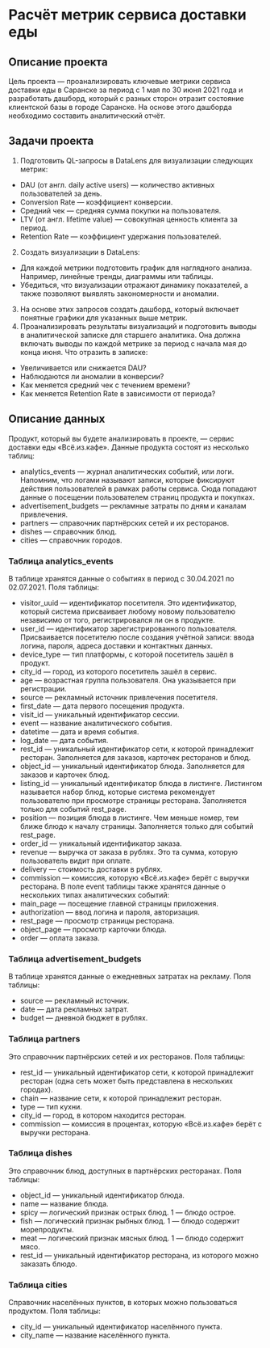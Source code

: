 # Расчёт метрик сервиса доставки еды
## Описание проекта
Цель проекта — проанализировать ключевые метрики сервиса доставки еды в Саранске за период с 1 мая по 30 июня 2021 года и разработать дашборд, который с разных сторон отразит состояние клиентской базы в городе Саранске. На основе этого дашборда необходимо составить аналитический отчёт.

## Задачи проекта
1. Подготовить QL-запросы в DataLens для визуализации следующих метрик:
- DAU (от англ. daily active users) — количество активных пользователей за день.
- Conversion Rate — коэффициент конверсии.
- Средний чек — средняя сумма покупки на пользователя.
- LTV (от англ. lifetime value) — совокупная ценность клиента за период.
- Retention Rate — коэффициент удержания пользователей.
2. Создать визуализации в DataLens:
- Для каждой метрики подготовить график для наглядного анализа. Например, линейные тренды, диаграммы или таблицы.
- Убедиться, что визуализации отражают динамику показателей, а также позволяют выявлять закономерности и аномалии.
3. На основе этих запросов создать дашборд, который включает понятные графики для указанных выше метрик.
4. Проанализировать результаты визуализаций и подготовить выводы в аналитической записке для старшего аналитика. Она должна включать выводы по каждой метрике за период с начала мая до конца июня. Что отразить в записке:
- Увеличивается или снижается DAU?
- Наблюдаются ли аномалии в конверсии?
- Как меняется средний чек с течением времени?
- Как меняется Retention Rate в зависимости от периода?

## Описание данных
Продукт, который вы будете анализировать в проекте, — сервис доставки еды «Всё.из.кафе». Данные продукта состоят из несколько таблиц:
- analytics_events — журнал аналитических событий, или логи. Напомним, что логами называют записи, которые фиксируют действия пользователей в рамках работы сервиса. Сюда попадают данные о посещении пользователем страниц продукта и покупках.
- advertisement_budgets — рекламные затраты по дням и каналам привлечения.
- partners — справочник партнёрских сетей и их ресторанов.
- dishes — справочник блюд.
- cities — справочник городов.
### Таблица analytics_events
В таблице хранятся данные о событиях в период с 30.04.2021 по 02.07.2021. Поля таблицы:
- visitor_uuid — идентификатор посетителя. Это идентификатор, который система присваивает любому новому пользователю независимо от того, регистрировался ли он в продукте.
- user_id — идентификатор зарегистрированного пользователя. Присваивается посетителю после создания учётной записи: ввода логина, пароля, адреса доставки и контактных данных.
- device_type — тип платформы, с которой посетитель зашёл в продукт.
- city_id — город, из которого посетитель зашёл в сервис.
- age — возрастная группа пользователя. Она указывается при регистрации.
- source — рекламный источник привлечения посетителя.
- first_date — дата первого посещения продукта.
- visit_id — уникальный идентификатор сессии.
- event — название аналитического события.
- datetime — дата и время события.
- log_date — дата события.
- rest_id — уникальный идентификатор сети, к которой принадлежит ресторан. Заполняется для заказов, карточек ресторанов и блюд.
- object_id — уникальный идентификатор блюда. Заполняется для заказов и карточек блюд.
- listing_id — уникальный идентификатор блюда в листинге. Листингом называется набор блюд, которые система рекомендует пользователю при просмотре страницы ресторана. Заполняется только для событий rest_page.
- position — позиция блюда в листинге. Чем меньше номер, тем ближе блюдо к началу страницы. Заполняется только для событий rest_page.
- order_id — уникальный идентификатор заказа.
- revenue — выручка от заказа в рублях. Это та сумма, которую пользователь видит при оплате.
- delivery — стоимость доставки в рублях.
- commission — комиссия, которую «Всё.из.кафе» берёт с выручки ресторана.
В поле event таблицы также хранятся данные о нескольких типах аналитических событий:
- main_page — посещение главной страницы приложения.
- authorization — ввод логина и пароля, авторизация.
- rest_page — просмотр страницы ресторана.
- object_page — просмотр карточки блюда.
- order — оплата заказа.
### Таблица advertisement_budgets
В таблице хранятся данные о ежедневных затратах на рекламу. Поля таблицы:
- source — рекламный источник.
- date — дата рекламных затрат.
- budget — дневной бюджет в рублях.
### Таблица partners
Это справочник партнёрских сетей и их ресторанов. Поля таблицы:
- rest_id — уникальный идентификатор сети, к которой принадлежит ресторан (одна сеть может быть представлена в нескольких городах).
- chain — название сети, к которой принадлежит ресторан.
- type — тип кухни.
- city_id — город, в котором находится ресторан.
- commission — комиссия в процентах, которую «Всё.из.кафе» берёт с выручки ресторана.
### Таблица dishes
Это справочник блюд, доступных в партнёрских ресторанах. Поля таблицы:
- object_id — уникальный идентификатор блюда.
- name — название блюда.
- spicy — логический признак острых блюд. 1 — блюдо острое.
- fish — логический признак рыбных блюд. 1 — блюдо содержит морепродукты.
- meat — логический признак мясных блюд. 1 — блюдо содержит мясо.
- rest_id — уникальный идентификатор ресторана, из которого можно заказать блюдо.
### Таблица cities
Справочник населённых пунктов, в которых можно пользоваться продуктом. Поля таблицы:
- city_id — уникальный идентификатор населённого пункта.
- city_name — название населённого пункта.




